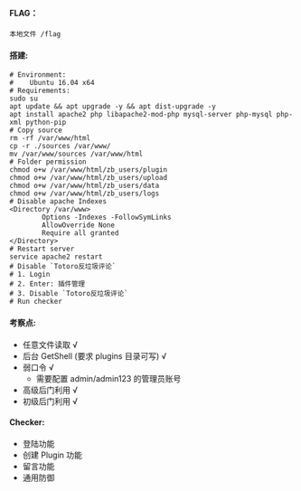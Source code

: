 #### FLAG：
```
本地文件 /flag
```

#### 搭建:
```
# Environment: 
#	 Ubuntu 16.04 x64
# Requirements:
sudo su
apt update && apt upgrade -y && apt dist-upgrade -y
apt install apache2 php libapache2-mod-php mysql-server php-mysql php-xml python-pip
# Copy source
rm -rf /var/www/html
cp -r ./sources /var/www/
mv /var/www/sources /var/www/html
# Folder permission
chmod o+w /var/www/html/zb_users/plugin
chmod o+w /var/www/html/zb_users/upload
chmod o+w /var/www/html/zb_users/data
chmod o+w /var/www/html/zb_users/logs
# Disable apache Indexes
<Directory /var/www>
        Options -Indexes -FollowSymLinks
        AllowOverride None
        Require all granted
</Directory>
# Restart server
service apache2 restart
# Disable `Totoro反垃圾评论`
# 1. Login
# 2. Enter: 插件管理
# 3. Disable `Totoro反垃圾评论`
# Run checker
```

#### 考察点:
* 任意文件读取 √
* 后台 GetShell (要求 plugins 目录可写) √
* 弱口令 √
	* 需要配置 admin/admin123 的管理员账号
* 高级后门利用 √
* 初级后门利用 √

#### Checker:
* 登陆功能
* 创建 Plugin 功能
* 留言功能
* 通用防御
